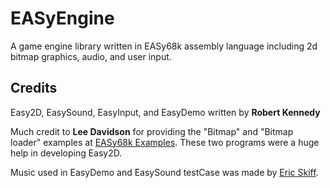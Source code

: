 # EASyEngine
A game engine library written in EASy68k assembly language including 2d bitmap graphics, audio, and user input.

## Credits
Easy2D, EasySound, EasyInput, and EasyDemo written by **Robert Kennedy**

Much credit to **Lee Davidson** for providing the "Bitmap" and "Bitmap loader" examples at [EASy68k Examples](http://www.easy68k.com/easy68kexamples.htm). These two programs were a huge help in developing Easy2D.

Music used in EasyDemo and EasySound testCase was made by [Eric Skiff](http://ericskiff.com/music/).
